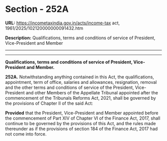 # Section - 252A

**URL:** https://incometaxindia.gov.in/acts/income-tax act, 1961/2025/102120000000091432.htm

**Description:** Qualifications, terms and conditions of service of President, Vice-President and Member

---

****

**Qualifications, terms and conditions of service of President, Vice-President and Member.**

**252A.** Notwithstanding anything contained in this Act, the qualifications, appointment, term of office, salaries and allowances, resignation, removal and the other terms and conditions of service of the President, Vice-President and other Members of the Appellate Tribunal appointed after the commencement of the Tribunals Reforms Act, 2021, shall be governed by the provisions of Chapter II of the said Act:

**Provided** that the President, Vice-President and Member appointed before the commencement of Part XIV of Chapter VI of the Finance Act, 2017, shall continue to be governed by the provisions of this Act, and the rules made thereunder as if the provisions of section 184 of the Finance Act, 2017 had not come into force.